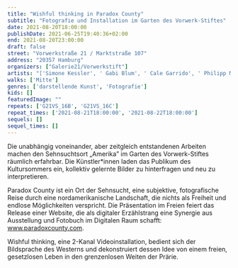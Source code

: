 ```yaml
---
title: "Wishful thinking in Paradox County"
subtitle: "Fotografie und Installation im Garten des Vorwerk-Stiftes"
date: 2021-08-20T18:00:00
publishDate: 2021-06-25T19:40:36+02:00
end: 2021-08-20T23:00:00
draft: false
street: "Vorwerkstraße 21 / Marktstraße 107"
address: "20357 Hamburg"
organizers: ["Galerie21/Vorwerkstift"]
artists: "['Simone Kessler', ' Gabi Blum', ' Cale Garrido', ' Philipp Meuser', ' Kolja Warnecke']"
walks: ['Mitte']
genres: ['darstellende Kunst', 'Fotografie']
kids: []
featuredImage: ""
repeats: ['G21VS_16B', 'G21VS_16C']
repeat_times: ['2021-08-21T18:00:00', '2021-08-22T18:00:00']
sequels: []
sequel_times: []
---
```


Die unabhängig voneinander, aber zeitgleich entstandenen Arbeiten machen den Sehnsuchtsort „Amerika” im Garten des Vorwerk-Stiftes räumlich erfahrbar. Die Künstler\*innen laden das Publikum des Kultursommers ein, kollektiv gelernte Bilder zu hinterfragen und neu zu interpretieren.

Paradox County ist ein Ort der Sehnsucht, eine subjektive, fotografische Reise durch eine nordamerikanische Landschaft, die nichts als Freiheit und endlose Möglichkeiten verspricht. Die Präsentation im Freien feiert das Release einer Website, die als digitaler Erzählstrang eine Synergie aus Ausstellung und Fotobuch im Digitalen Raum schafft: www.paradoxcounty.com.

Wishful thinking, eine 2-Kanal Videoinstallation, bedient sich der Bildsprache des Westerns und dekonstruiert dessen Idee von einem freien, gesetzlosen Leben in den grenzenlosen Weiten der Prärie.
